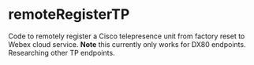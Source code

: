 # remoteRegisterTP
Code to remotely register a Cisco telepresence unit from factory reset to Webex cloud service. **Note** this currently only works for DX80 endpoints. Researching other TP endpoints.
